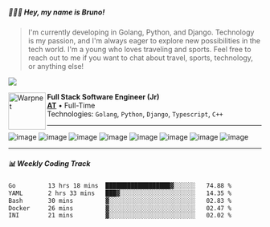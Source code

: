 ##### 👨🏽‍💻 Hey, my name is <strong>Bruno!</strong>

> I'm currently developing in Golang, Python, and Django. Technology is my passion, and I'm always eager to explore new possibilities in the tech world. I'm a young who loves traveling and sports. Feel free to reach out to me if you want to chat about travel, sports, technology, or anything else!


<a href="https://www.linkedin.com/in/brunoarrudadev" alt="LinkedIn"><img src="https://img.shields.io/static/v1?label=LinkedIn&message=@brunoarrudadev&color=0077B5&style=for-the-badge&logo=linkedin&logoColor=white"></a>

[<img align="left" height="74px" width="74px" alt="Warpnet" src="https://media.licdn.com/dms/image/C4D0BAQENS0fXRnU0OQ/company-logo_200_200/0/1679929005693/group_at_logo?e=1710979200&v=beta&t=Z5PNC67zmXrg-A4SB4ifUUxRQeTRcePOzujH9-2mTA0"/>](https://www.atgroup.com.br/)

**Full Stack Software Engineer (Jr)** \
[**AT**](https://www.atgroup.com.br/) • Full-Time \
Technologies: `Golang`, `Python`, `Django`, `Typescript`, `C++`

<hr>

![image](https://img.shields.io/badge/Go-00ADD8?style=for-the-badge&logo=go&logoColor=white)
![image](https://img.shields.io/badge/Django-092E20?style=for-the-badge&logo=django&logoColor=white)
![image](https://img.shields.io/badge/Python-14354C?style=for-the-badge&logo=python&logoColor=white)
![image](https://img.shields.io/badge/TypeScript-007ACC?style=for-the-badge&logo=typescript&logoColor=white)
![image](https://img.shields.io/badge/-C++-blue?style=for-the-badge&logo=cplusplus&logoColor=white)
![image](https://img.shields.io/badge/Docker-2496ED?style=for-the-badge&logo=docker&logoColor=white)
![image](https://img.shields.io/badge/PostgreSQL-316192?style=for-the-badge&logo=postgresql&logoColor=white)
![image](https://img.shields.io/badge/MongoDB-4EA94B?style=for-the-badge&logo=mongodb&logoColor=white)

<hr>

##### 📊 Weekly Coding Track #####
<!--START_SECTION:waka-->

```txt
Go         13 hrs 18 mins  ██████████████████▓░░░░░░   74.88 %
YAML       2 hrs 33 mins   ███▓░░░░░░░░░░░░░░░░░░░░░   14.35 %
Bash       30 mins         ▓░░░░░░░░░░░░░░░░░░░░░░░░   02.83 %
Docker     26 mins         ▓░░░░░░░░░░░░░░░░░░░░░░░░   02.47 %
INI        21 mins         ▓░░░░░░░░░░░░░░░░░░░░░░░░   02.02 %
```

<!--END_SECTION:waka-->
